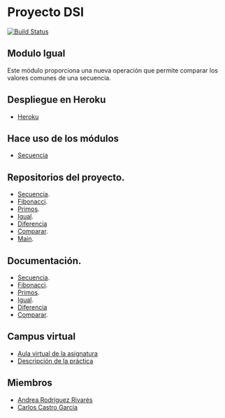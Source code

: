 # Proyecto DSI

[![Build Status](https://travis-ci.org/ULL-ESIT-DSI-1617/proyecto-dsi-andrea-carlos-35l1-igual.svg?branch=master)](https://travis-ci.org/ULL-ESIT-DSI-1617/proyecto-dsi-andrea-carlos-35l1-igual)

## Modulo Igual

Este módulo proporciona una nueva operación que permite comparar los valores comunes de una secuencia.
## Despliegue en Heroku
 * [Heroku](https://ull-andrea-carlos-comparador.herokuapp.com/)
## Hace uso de los módulos
 * [Secuencia](https://www.npmjs.com/package/@ull-andrea-carlos/secuencia)
## Repositorios del proyecto.
 * [Secuencia](https://github.com/ULL-ESIT-DSI-1617/proyecto-dsi-andrea-carlos-35l1-secuencia).
 * [Fibonacci](https://github.com/ULL-ESIT-DSI-1617/proyecto-dsi-andrea-carlos-35l1-fibonacci).
 * [Primos](https://github.com/ULL-ESIT-DSI-1617/proyecto-dsi-andrea-carlos-35l1-primos).
 * [Igual](https://github.com/ULL-ESIT-DSI-1617/proyecto-dsi-andrea-carlos-35l1-igual).
 * [Diferencia](https://github.com/ULL-ESIT-DSI-1617/proyecto-dsi-andrea-carlos-35l1-diferencia)
 * [Comparar](https://github.com/ULL-ESIT-DSI-1617/proyecto-dsi-andrea-carlos-35l1-comparar).
 * [Main](https://github.com/ULL-ESIT-DSI-1617/proyecto-dsi-andrea-carlos-35l1-p5).
## Documentación.
* [Secuencia](https://ull-esit-dsi-1617.github.io/proyecto-dsi-andrea-carlos-35l1-secuencia/).
* [Fibonacci](https://ull-esit-dsi-1617.github.io/proyecto-dsi-andrea-carlos-35l1-fibonacci/).
* [Primos](https://ull-esit-dsi-1617.github.io/proyecto-dsi-andrea-carlos-35l1-primos/).
* [Igual](https://ull-esit-dsi-1617.github.io/proyecto-dsi-andrea-carlos-35l1-igual/).
* [Diferencia](https://ull-esit-dsi-1617.github.io/proyecto-dsi-andrea-carlos-35l1-diferencia/) 
* [Comparar](https://ull-esit-dsi-1617.github.io/proyecto-dsi-andrea-carlos-35l1-comparar/).
## Campus virtual
* [Aula virtual de la asignatura](https://campusvirtual.ull.es/1617/course/view.php?id=1136)
* [Descripción de la práctica](https://casianorodriguezleon.gitbooks.io/ull-esit-1617/content/proyectos/dsi/)
## Miembros
* [Andrea Rodríguez Rivarés](https://alu0100826999.github.io/)
* [Carlos Castro García](https://alu0100819847.github.io/)
